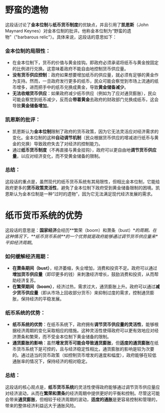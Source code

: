 # 野蛮的遗物
这段话讨论了**金本位制**与**纸币货币制度**的优缺点，并且引用了**凯恩斯**（John Maynard Keynes）对金本位制的批评。他称金本位制为“野蛮的遗物”（"barbarous relic"）。具体来说，这段话的意思如下：
### **金本位制的局限性**：
- 在金本位制下，货币的价值与黄金挂钩。即政府必须承诺将纸币与黄金按固定的比例进行兑换。这意味着政府不能自由地控制货币供应量。
- **没有货币供应控制**：政府如果想要增加纸币的供应量，就必须有足够的黄金作为支持。然而，一旦政府发行更多的纸币，民众可能会察觉到市场上流通的纸币增多，进而把手中的纸币兑换成黄金，导致**黄金储备减少**。
- **无法收缩货币供应**：如果政府减少纸币供应（例如为了应对通货膨胀），民众可能会察觉到纸币减少，反而会**带着黄金**去政府的财政部门兑换成纸币，这会导致**黄金储备增加**。
### **凯恩斯的批评**：
- 凯恩斯认为**金本位制**限制了政府的货币政策，因为它无法灵活应对经济需求的变化。金本位制的这种**自动调节机制**（民众根据货币供应的增减进行纸币与黄金的兑换）导致政府失去了对经济的控制能力。
- 通过**纸币货币制度**（不再直接与黄金挂钩），政府可以更自由地**调节货币供应量**，以应对经济变化，而不受黄金储备的限制。
### **总结**：
这段话的重点是，虽然现代的纸币货币系统有其局限性，但相比金本位制，它能给政府更多的**货币政策灵活性**，避免了金本位制下政府受到黄金储备限制的困境。凯恩斯认为金本位制是一种“过时的遗物”，因为它无法满足现代经济发展的需求。
# 纸币货币系统的优势
这段话的意思是：**国家经济**会经历**繁荣（boom）和萧条（bust）\**的周期。在这种情况下，\*\*纸币货币系统\*\*的一个优势就是政府能够通过调节货币供应量来\**平抑经济周期**。
### **如何缓解经济周期：**
- **在萧条期间（bust）**，经济萎缩，失业增加，消费和投资不足。政府可以通过**增加货币供应量**（即印更多的钱）来刺激经济增长，鼓励消费和投资，从而帮助经济复苏。
- **在繁荣期间（boom）**，经济过热，需求过大，通货膨胀上升。政府可以通过**减少货币供应量**（即从市场上回收部分货币）来抑制过度的需求，控制通货膨胀，保持经济的平稳发展。
### **纸币系统的优势：**
- **纸币系统的优势**：在纸币系统下，政府拥有**调节货币供应量的灵活性**，能够根据经济周期的变化采取相应的措施。这种灵活性使得政府可以更有效地应对经济萧条和繁荣，而不受金本位制下黄金储备的限制。
- **通货膨胀的影响**：虽然**增发货币可能会导致通货膨胀**，但**适度的通货膨胀**在纸币货币系统下是可控的，且与经济稳定性相比，通货膨胀的影响是较为次要的。通过适当的货币政策（如控制货币增发的速度和幅度），政府能够在较低通胀率的情况下，保持经济的相对稳定。
### **总结：**
这段话的核心观点是，**纸币货币系统**的灵活性使得政府能够通过调节货币供应量应对经济波动，从而在**繁荣和萧条**的经济周期中提供更好的平衡和控制。尽管这可能会带来**通货膨胀**，但相较于经济周期的波动，**适度的通胀**是更容易控制和管理的，带来的整体经济利益远大于通胀风险。